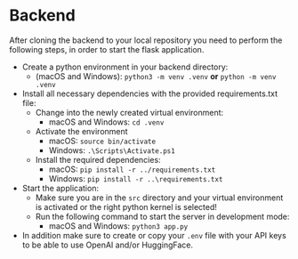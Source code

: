 # Backend

After cloning the backend to your local repository you need to perform the following steps, in order to start the flask application.

- Create a python environment in your backend directory:
  - (macOS and Windows): `python3 -m venv .venv` **or** `python -m venv .venv`
- Install all necessary dependencies with the provided requirements.txt file:
  - Change into the newly created virtual environment:
    - macOS and Windows: `cd .venv`
  - Activate the environment
    - macOS: `source bin/activate` <br>
    - Windows: `.\Scripts\Activate.ps1`
  - Install the required dependencies:
    - macOS: `pip install -r ../requirements.txt` <br>
    - Windows: `pip install -r ..\requirements.txt`
- Start the application:
  - Make sure you are in the `src` directory and your virtual environment is activated or the right python kernel is selected!
  - Run the following command to start the server in development mode:
    - macOS and Windows: `python3 app.py`
- In addition make sure to create or copy your `.env` file with your API keys to be able to use OpenAI and/or HuggingFace.
